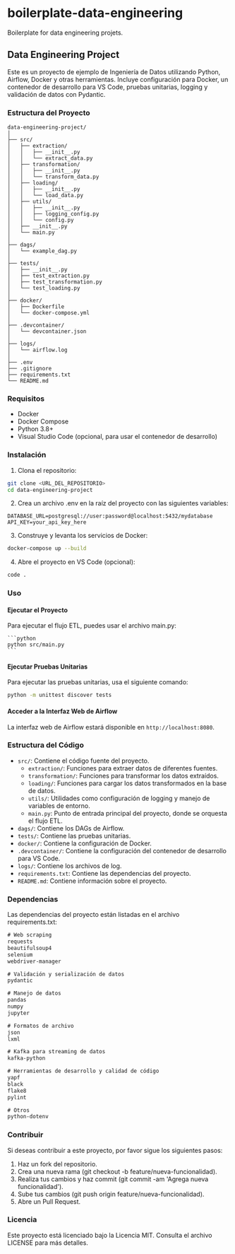 # boilerplate-data-engineering
Boilerplate for data engineering projets.

## Data Engineering Project

Este es un proyecto de ejemplo de Ingeniería de Datos utilizando Python, Airflow, Docker y otras herramientas. Incluye configuración para Docker, un contenedor de desarrollo para VS Code, pruebas unitarias, logging y validación de datos con Pydantic.

### Estructura del Proyecto

```
data-engineering-project/
│
├── src/
│   ├── extraction/
│   │   ├── __init__.py
│   │   └── extract_data.py
│   ├── transformation/
│   │   ├── __init__.py
│   │   └── transform_data.py
│   ├── loading/
│   │   ├── __init__.py
│   │   └── load_data.py
│   ├── utils/
│   │   ├── __init__.py
│   │   ├── logging_config.py
│   │   └── config.py
│   ├── __init__.py
│   └── main.py
│
├── dags/
│   └── example_dag.py
│
├── tests/
│   ├── __init__.py
│   ├── test_extraction.py
│   ├── test_transformation.py
│   └── test_loading.py
│
├── docker/
│   ├── Dockerfile
│   └── docker-compose.yml
│
├── .devcontainer/
│   └── devcontainer.json
│
├── logs/
│   └── airflow.log
│
├── .env
├── .gitignore
├── requirements.txt
└── README.md
```

### Requisitos

- Docker
- Docker Compose
- Python 3.8+
- Visual Studio Code (opcional, para usar el contenedor de desarrollo)

### Instalación

1. Clona el repositorio:

```bash
git clone <URL_DEL_REPOSITORIO>
cd data-engineering-project
```

2. Crea un archivo .env en la raíz del proyecto con las siguientes variables:

```env
DATABASE_URL=postgresql://user:password@localhost:5432/mydatabase
API_KEY=your_api_key_here
```

3. Construye y levanta los servicios de Docker:

``` bash
docker-compose up --build
```

4. Abre el proyecto en VS Code (opcional):

```bash
code .
```

### Uso
#### Ejecutar el Proyecto
Para ejecutar el flujo ETL, puedes usar el archivo main.py:

    ```python
    python src/main.py
    ```

#### Ejecutar Pruebas Unitarias
Para ejecutar las pruebas unitarias, usa el siguiente comando:

```bash
python -m unittest discover tests
```

#### Acceder a la Interfaz Web de Airflow
La interfaz web de Airflow estará disponible en `http://localhost:8080`.

### Estructura del Código
* `src/`: Contiene el código fuente del proyecto.
    - `extraction/`: Funciones para extraer datos de diferentes fuentes.
    - `transformation/`: Funciones para transformar los datos extraídos.
    - `loading/`: Funciones para cargar los datos transformados en la base de datos.
    - `utils/`: Utilidades como configuración de logging y manejo de variables de entorno.
    - `main.py`: Punto de entrada principal del proyecto, donde se orquesta el flujo ETL.
* `dags/`: Contiene los DAGs de Airflow.
* `tests/`: Contiene las pruebas unitarias.
* `docker/`: Contiene la configuración de Docker.
* `.devcontainer/`: Contiene la configuración del contenedor de desarrollo para VS Code.
* `logs/`: Contiene los archivos de log.
* `requirements.txt`: Contiene las dependencias del proyecto.
* `README.md`: Contiene información sobre el proyecto.

### Dependencias
Las dependencias del proyecto están listadas en el archivo requirements.txt:

```txt
# Web scraping
requests
beautifulsoup4
selenium
webdriver-manager

# Validación y serialización de datos
pydantic

# Manejo de datos
pandas
numpy
jupyter

# Formatos de archivo
json
lxml

# Kafka para streaming de datos
kafka-python

# Herramientas de desarrollo y calidad de código
yapf
black
flake8
pylint

# Otros
python-dotenv
```

### Contribuir
Si deseas contribuir a este proyecto, por favor sigue los siguientes pasos:

1. Haz un fork del repositorio.
2. Crea una nueva rama (git checkout -b feature/nueva-funcionalidad).
3. Realiza tus cambios y haz commit (git commit -am 'Agrega nueva funcionalidad').
4. Sube tus cambios (git push origin feature/nueva-funcionalidad).
5. Abre un Pull Request.

### Licencia
Este proyecto está licenciado bajo la Licencia MIT. Consulta el archivo LICENSE para más detalles.
